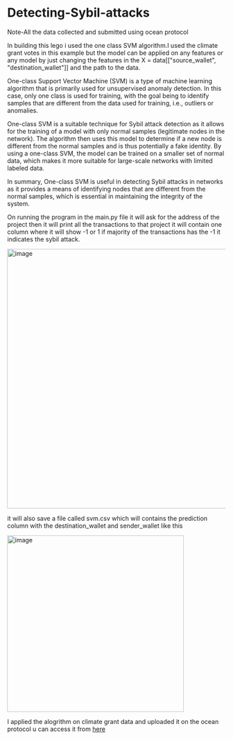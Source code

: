 # Detecting-Sybil-attacks
Note-All the data collected and submitted using ocean protocol

In building this lego i used the one class SVM algorithm.I used the climate grant votes in this example but the model can be applied on any features or any model by just changing the features in the X = data[["source_wallet", "destination_wallet"]] and the path to the data.

One-class Support Vector Machine (SVM) is a type of machine learning algorithm that is primarily used for unsupervised anomaly detection. In this case, only one class is used for training, with the goal being to identify samples that are different from the data used for training, i.e., outliers or anomalies.

One-class SVM is a suitable technique for Sybil attack detection as it allows for the training of a model with only normal samples (legitimate nodes in the network). The algorithm then uses this model to determine if a new node is different from the normal samples and is thus potentially a fake identity. By using a one-class SVM, the model can be trained on a smaller set of normal data, which makes it more suitable for large-scale networks with limited labeled data.

In summary, One-class SVM is useful in detecting Sybil attacks in networks as it provides a means of identifying nodes that are different from the normal samples, which is essential in maintaining the integrity of the system.

On running the program in the main.py file it will ask for the address of the project then it will print all the transactions to that project  it will contain one column where it will show -1 or 1 if majority of the transactions has the -1 it indicates the sybil attack.

<img width="599" alt="image" src="https://user-images.githubusercontent.com/119076200/215895913-d8a2ca1a-09e9-4996-a6e5-8f9daafce483.png">

it will also save a file called svm.csv which will contains the prediction column with the destination_wallet and sender_wallet like this 

<img width="407" alt="image" src="https://user-images.githubusercontent.com/119076200/215895623-e1f381ba-8d73-409f-a78a-0b7d43ab68be.png">

I applied the alogrithm on climate grant data and uploaded it on the ocean protocol u can access it from [here](www.google.com)
